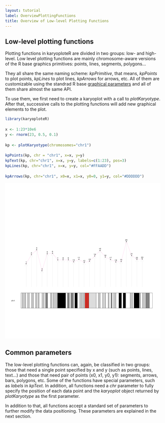 ```yaml
---
layout: tutorial
label: OverviewPlottingFunctions
title: Overview of Low-level Plotting Functions
---
```





## Low-level plotting functions

Plotting functions in karyoploteR are divided in two groups: low- and high-level.
Low level plotting functions are mainly chromosome-aware versions of the R base
graphics primitives: points, lines, segments, polygons...

They all share the same naming scheme: _kpPrimitive_, that means, _kpPoints_ to 
plot points, _kpLines_ to plot lines, _kpArrows_ for arrows, etc. All of them
are customizable using the standrad R base [graphical parameters](https://www.rdocumentation.org/packages/graphics/versions/3.4.0/topics/par)
and all of them share almost the same API.

To use them, we first need to create a karyoplot with a call to _plotKaryotype_.
After that, successive calls to the plotting functions will add new graphical 
elements to the plot.


```r
library(karyoploteR)

x <- 1:23*10e6
y <- rnorm(23, 0.5, 0.1)

kp <- plotKaryotype(chromosomes="chr1")

kpPoints(kp, chr = "chr1", x=x, y=y)
kpText(kp, chr="chr1", x=x, y=y, labels=c(1:23), pos=3)
kpLines(kp, chr="chr1", x=x, y=y, col="#FFAADD")

kpArrows(kp, chr="chr1", x0=x, x1=x, y0=0, y1=y, col="#DDDDDD")
```

![plot of chunk Figure1](images//Figure1-1.png)

## Common parameters

The low-level plotting functions can, again, be classified in two groups: those 
that need a single point specified by x and y (such as points, lines, text...) 
and those that need pair of points (x0, x1, y0, y1): segments, arrows, bars,
polygons, etc. Some of the functions have special parameters, such as _labels_
in _kpText_. In addition, all functions need a _chr_ parameter to fully specify
the position of each data point and the _karyoplot_ object returned by _plotKaryotype_
as the first parameter. 

In addition to that, all functions accept a standard set of parameters to 
further modify the data positioning. These parameters are explained in the next section.
